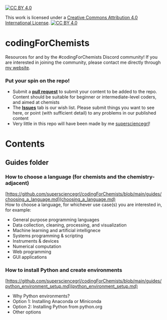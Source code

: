[![CC BY 4.0][cc-by-shield]][cc-by]

This work is licensed under a
[Creative Commons Attribution 4.0 International License][cc-by]. 
[![CC BY 4.0][cc-by-image]][cc-by]

[cc-by]: http://creativecommons.org/licenses/by/4.0/
[cc-by-image]: https://i.creativecommons.org/l/by/4.0/88x31.png
[cc-by-shield]: https://img.shields.io/badge/License-CC%20BY%204.0-lightgrey.svg

# codingForChemists
Resources for and by the #codingForChemists Discord community! 
If you are interested in joining the community, please contact me directly through [my website](https://supersciencegrl.co.uk). 

### Put your spin on the repo! 
- Submit a [**pull request**](https://github.com/supersciencegrl/codingForChemists/pulls) to submit your content to be added to the repo. Content should be suitable for beginner or intermediate-level coders, and aimed at chemists
- The [**Issues**](https://github.com/supersciencegrl/codingForChemists/issues) tab is our wish list. Please submit things you want to see here, or point (with sufficient detail) to any problems in our published content
- Very little in this repo will have been made by me [supersciencegrl](https://github.com/supersciencegrl/)! 

# Contents
## Guides folder
### How to choose a language (for chemists and the chemistry-adjacent)
[https://github.com/supersciencegrl/codingForChemists/blob/main/guides/choosing_a_language.md](choosing_a_language.md)
<br>How to choose a language, for whichever use case(s) you are interested in, for example:
- General purpose programming languages
- Data collection, cleaning, processing, and visualization
- Machine learning and artificial intellignece
- Systems programming & scripting
- Instruments & devices
- Numerical computation
- Web programming
- GUI applications
### How to install Python and create environments
[https://github.com/supersciencegrl/codingForChemists/blob/main/guides/python_environment_setup.md](python_environment_setup.md)
- Why Python environments?
- Option 1: Installing Anaconda or Miniconda
- Option 2: Installing Python from python.org
- Other options
